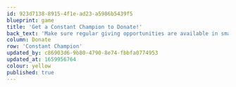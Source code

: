 ```yaml
---
id: 923d7138-8915-4f1e-ad23-a5986b5439f5
blueprint: game
title: 'Get a Constant Champion to Donate!'
back_text: 'Make sure regular giving opportunities are available in small amounts'
column: Donate
row: 'Constant Champion'
updated_by: c86903d6-9b80-4790-8e74-fbbfa0774953
updated_at: 1659956764
colour: yellow
published: true
---
```

